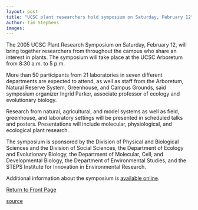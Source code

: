 ```yaml
---
layout: post
title: "UCSC plant researchers hold symposium on Saturday, February 12"
author: Tim Stephens
images:
---
```


The 2005 UCSC Plant Research Symposium on Saturday, February 12, will bring together researchers from throughout the campus who share an interest in plants. The symposium will take place at the UCSC Arboretum from 8:30 a.m. to 5 p.m.

More than 50 participants from 21 laboratories in seven different departments are expected to attend, as well as staff from the Arboretum, Natural Reserve System, Greenhouse, and Campus Grounds, said symposium organizer Ingrid Parker, associate professor of ecology and evolutionary biology.

Research from natural, agricultural, and model systems as well as field, greenhouse, and laboratory settings will be presented in scheduled talks and posters. Presentations will include molecular, physiological, and ecological plant research.

The symposium is sponsored by the Division of Physical and Biological Sciences and the Division of Social Sciences, the Department of Ecology and Evolutionary Biology, the Department of Molecular, Cell, and Developmental Biology, the Department of Environmental Studies, and the STEPS Institute for Innovation in Environmental Research.

Additional information about the symposium is [available online][1].  

  

[Return to Front Page][2]

[1]: http://bio.research.ucsc.edu/people/parker/2005PRSYMP/index.htm
[2]: http://currents.ucsc.edu/

[source](http://www1.ucsc.edu/currents/04-05/02-07/brief-plant.asp "Permalink to brief-plant")
